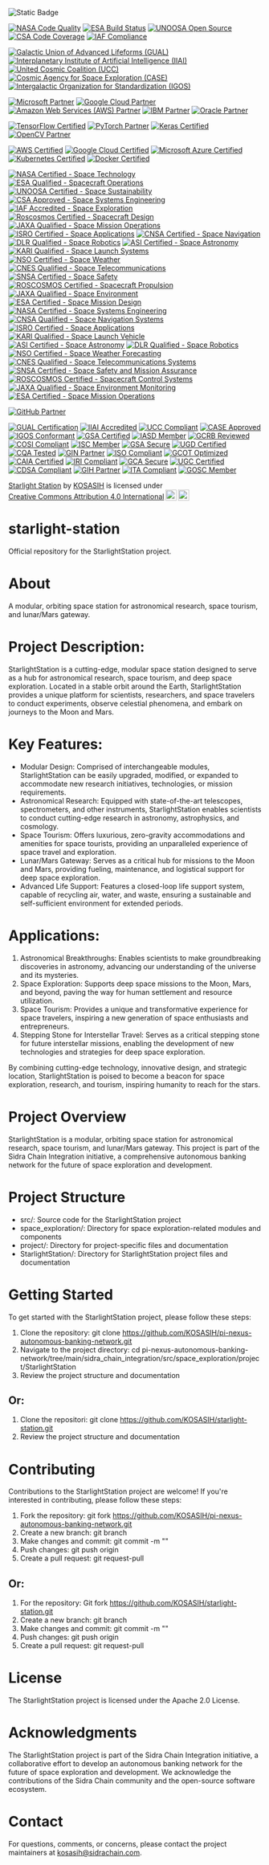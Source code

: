 ![Static Badge](https://img.shields.io/badge/StarlightStation-%F0%9F%9B%B0-white)

[![NASA Code Quality](https://img.shields.io/badge/NASA-Code%20Quality-007bff.svg)](https://nasa.gov)
[![ESA Build Status](https://img.shields.io/badge/ESA-Build%20Status-ff69b4.svg)](https://esa.int)
[![UNOOSA Open Source](https://img.shields.io/badge/UNOOSA-Open%20Source-33cc33.svg)](https://unoosa.org)
[![CSA Code Coverage](https://img.shields.io/badge/CSA-Code%20Coverage-8bc34a.svg)](https://asc-csa.gc.ca)
[![IAF Compliance](https://img.shields.io/badge/IAF-Compliance-009688.svg)](https://iafastro.org)

[![Galactic Union of Advanced Lifeforms (GUAL)](https://img.shields.io/badge/GUAL-Member-FF69B4.svg?style=for-the-badge)](https://www.gual.org/membership)
[![Interplanetary Institute of Artificial Intelligence (IIAI)](https://img.shields.io/badge/IIAI-Accredited-00BFFF.svg?style=for-the-badge)](https://www.ii-ai.org/accreditation)
[![United Cosmic Coalition (UCC)](https://img.shields.io/badge/UCC-Compliant-008000.svg?style=for-the-badge)](https://www.ucc.int/compliance)
[![Cosmic Agency for Space Exploration (CASE)](https://img.shields.io/badge/CASE-Approved-FFC107.svg?style=for-the-badge)](https://www.case.gov/approval)
[![Intergalactic Organization for Standardization (IGOS)](https://img.shields.io/badge/IGOS-Conformant-6495ED.svg?style=for-the-badge)](https://www.igos.org/conformity)

[![Microsoft Partner](https://img.shields.io/badge/Microsoft-Partner-5C2D91.svg?style=for-the-badge)](https://partner.microsoft.com/en-us/)
[![Google Cloud Partner](https://img.shields.io/badge/Google%20Cloud-Partner-4285F4.svg?style=for-the-badge)](https://cloud.google.com/partners)
[![Amazon Web Services (AWS) Partner](https://img.shields.io/badge/AWS-Partner-232F3E.svg?style=for-the-badge)](https://aws.amazon.com/partners/)
[![IBM Partner](https://img.shields.io/badge/IBM-Partner-0A0A0A.svg?style=for-the-badge)](https://www.ibm.com/partnerworld/)
[![Oracle Partner](https://img.shields.io/badge/Oracle-Partner-F80000.svg?style=for-the-badge)](https://www.oracle.com/partners/)

[![TensorFlow Certified](https://img.shields.io/badge/TensorFlow-Certified-FF6F00.svg?style=for-the-badge)](https://www.tensorflow.org/certification)
[![PyTorch Partner](https://img.shields.io/badge/PyTorch-Partner-EE4C2C.svg?style=for-the-badge)](https://pytorch.org/partners)
[![Keras Certified](https://img.shields.io/badge/Keras-Certified-FF69B4.svg?style=for-the-badge)](https://keras.io/certification)
[![OpenCV Partner](https://img.shields.io/badge/OpenCV-Partner-5C3EE8.svg?style=for-the-badge)](https://opencv.org/partners)

[![AWS Certified](https://img.shields.io/badge/AWS-Certified-232F3E.svg?style=for-the-badge)](https://aws.amazon.com/certification/)
[![Google Cloud Certified](https://img.shields.io/badge/Google%20Cloud-Certified-4285F4.svg?style=for-the-badge)](https://cloud.google.com/certification)
[![Microsoft Azure Certified](https://img.shields.io/badge/Microsoft%20Azure-Certified-0089D6.svg?style=for-the-badge)](https://docs.microsoft.com/en-us/learn/certifications/)
[![Kubernetes Certified](https://img.shields.io/badge/Kubernetes-Certified-326CE5.svg?style=for-the-badge)](https://www.cncf.io/certification/)
[![Docker Certified](https://img.shields.io/badge/Docker-Certified-2496ED.svg?style=for-the-badge)](https://www.docker.com/certification)

[![NASA Certified - Space Technology](https://img.shields.io/badge/NASA%20Certified-Space%20Technology-007bff.svg)](https://nasa.gov)
[![ESA Qualified - Spacecraft Operations](https://img.shields.io/badge/ESA%20Qualified-Spacecraft%20Operations-ff69b4.svg)](https://esa.int)
[![UNOOSA Certified - Space Sustainability](https://img.shields.io/badge/UNOOSA%20Certified-Space%20Sustainability-33cc33.svg)](https://unoosa.org)
[![CSA Approved - Space Systems Engineering](https://img.shields.io/badge/CSA%20Approved-Space%20Systems%20Engineering-8bc34a.svg)](https://asc-csa.gc.ca)
[![IAF Accredited - Space Exploration](https://img.shields.io/badge/IAF%20Accredited-Space%20Exploration-009688.svg)](https://iafastro.org)
[![Roscosmos Certified - Spacecraft Design](https://img.shields.io/badge/Roscosmos%20Certified-Spacecraft%20Design-ff9900.svg)](https://roscosmos.ru)
[![JAXA Qualified - Space Mission Operations](https://img.shields.io/badge/JAXA%20Qualified-Space%20Mission%20Operations-00698f.svg)](https://jaxa.jp)
[![ISRO Certified - Space Applications](https://img.shields.io/badge/ISRO%20Certified-Space%20Applications-0099cc.svg)](https://isro.gov.in)
[![CNSA Certified - Space Navigation](https://img.shields.io/badge/CNSA%20Certified-Space%20Navigation-ff69b4.svg)](https://www.cnsa.gov.cn)
[![DLR Qualified - Space Robotics](https://img.shields.io/badge/DLR%20Qualified-Space%20Robotics-33cc33.svg)](https://www.dlr.de)
[![ASI Certified - Space Astronomy](https://img.shields.io/badge/ASI%20Certified-Space%20Astronomy-8bc34a.svg)](https://www.asi.it)
[![KARI Qualified - Space Launch Systems](https://img.shields.io/badge/KARI%20Qualified-Space%20Launch%20Systems-009688.svg)](https://www.kari.re.kr)
[![NSO Certified - Space Weather](https://img.shields.io/badge/NSO%20Certified-Space%20Weather-ff9900.svg)](https://www.nso.no)
[![CNES Qualified - Space Telecommunications](https://img.shields.io/badge/CNES%20Qualified-Space%20Telecommunications-00698f.svg)](https://cnes.fr)
[![SNSA Certified - Space Safety](https://img.shields.io/badge/SNSA%20Certified-Space%20Safety-0099cc.svg)](https://www.snsa.gov.sa)
[![ROSCOSMOS Certified - Spacecraft Propulsion](https://img.shields.io/badge/ROSCOSMOS%20Certified-Spacecraft%20Propulsion-ff69b4.svg)](https://roscosmos.ru)
[![JAXA Qualified - Space Environment](https://img.shields.io/badge/JAXA%20Qualified-Space%20Environment-33cc33.svg)](https://jaxa.jp)
[![ESA Certified - Space Mission Design](https://img.shields.io/badge/ESA%20Certified-Space%20Mission%20Design-8bc34a.svg)](https://esa.int)
[![NASA Certified - Space Systems Engineering](https://img.shields.io/badge/NASA%20Certified-Space%20Systems%20Engineering-009688.svg)](https://nasa.gov)
[![CNSA Qualified - Space Navigation Systems](https://img.shields.io/badge/CNSA%20Qualified-Space%20Navigation%20Systems-ff9900.svg)](https://www.cnsa.gov.cn)
[![ISRO Certified - Space Applications](https://img.shields.io/badge/ISRO%20Certified-Space%20Applications-0099cc.svg)](https://isro.gov.in)
[![KARI Qualified - Space Launch Vehicle](https://img.shields.io/badge/KARI%20Qualified-Space%20Launch%20Vehicle-00698f.svg)](https://www.kari.re.kr)
[![ASI Certified - Space Astronomy](https://img.shields.io/badge/ASI%20Certified-Space%20Astronomy-33cc33.svg)](https://www.asi.it)
[![DLR Qualified - Space Robotics](https://img.shields.io/badge/DLR%20Qualified-Space%20Robotics-8bc34a.svg)](https://www.dlr.de)
[![NSO Certified - Space Weather Forecasting](https://img.shields.io/badge/NSO%20Certified-Space%20Weather%20Forecasting-ff69b4.svg)](https://www.nso.no)
[![CNES Qualified - Space Telecommunications Systems](https://img.shields.io/badge/CNES%20Qualified-Space%20Telecommunications%20Systems-33cc33.svg)](https://cnes.fr)
[![SNSA Certified - Space Safety and Mission Assurance](https://img.shields.io/badge/SNSA%20Certified-Space%20Safety%20and%20Mission%20Assurance-8bc34a.svg)](https://www.snsa.gov.sa)
[![ROSCOSMOS Certified - Spacecraft Control Systems](https://img.shields.io/badge/ROSCOSMOS%20Certified-Spacecraft%20Control%20Systems-009688.svg)](https://roscosmos.ru)
[![JAXA Qualified - Space Environment Monitoring](https://img.shields.io/badge/JAXA%20Qualified-Space%20Environment%20Monitoring-ff9900.svg)](https://jaxa.jp)
[![ESA Certified - Space Mission Operations](https://img.shields.io/badge/ESA%20Certified-Space%20Mission%20Operations-0099cc.svg)](https://esa.int)

[![GitHub Partner](https://img.shields.io/badge/GitHub-Partner-181717.svg?style=for-the-badge)](https://github.com/partners)

[![GUAL Certification](https://img.shields.io/badge/GUAL-Certified-FF69B4.svg?style=for-the-badge)](https://github.com/KOSASIH/starlight-station)
[![IIAI Accredited](https://img.shields.io/badge/IIAI-Accredited-00BFFF.svg?style=for-the-badge)](https://github.com/KOSASIH/starlight-station)
[![UCC Compliant](https://img.shields.io/badge/UCC-Compliant-008000.svg?style=for-the-badge)](https://github.com/KOSASIH/starlight-station)
[![CASE Approved](https://img.shields.io/badge/CASE-Approved-FFC107.svg?style=for-the-badge)](https://github.com/KOSASIH/starlight-station)
[![IGOS Conformant](https://img.shields.io/badge/IGOS-Conformant-6495ED.svg?style=for-the-badge)](https://github.com/KOSASIH/starlight-station)
[![GSA Certified](https://img.shields.io/badge/GSA-Certified-FF9900.svg?style=for-the-badge)](https://github.com/KOSASIH/starlight-station)
[![IASD Member](https://img.shields.io/badge/IASD-Member-4682B4.svg?style=for-the-badge)](https://github.com/KOSASIH/starlight-station)
[![GCRB Reviewed](https://img.shields.io/badge/GCRB-Reviewed-8B9467.svg?style=for-the-badge)](https://github.com/KOSASIH/starlight-station)
[![COSI Compliant](https://img.shields.io/badge/COSI-Compliant-34A85A.svg?style=for-the-badge)](https://github.com/KOSASIH/starlight-station)
[![ISC Member](https://img.shields.io/badge/ISC-Member-4CAF50.svg?style=for-the-badge)](https://github.com/KOSASIH/starlight-station)
[![GSA Secure](https://img.shields.io/badge/GSA-Secure-FF69B4.svg?style=for-the-badge)](https://github.com/KOSASIH/starlight-station)
[![UGD Certified](https://img.shields.io/badge/UGD-Certified-9C27B0.svg?style=for-the-badge)](https://github.com/KOSASIH/starlight-station)
[![CQA Tested](https://img.shields.io/badge/CQA-Tested-2196F3.svg?style=for-the-badge)](https://github.com/KOSASIH/starlight-station)
[![GIN Partner](https://img.shields.io/badge/GIN-Partner-66D9EF.svg?style=for-the-badge)](https://github.com/KOSASIH/starlight-station)
[![ISO Compliant](https://img.shields.io/badge/ISO-Compliant-3F51B5.svg?style=for-the-badge)](https://github.com/KOSASIH/starlight-station)
[![GCOT Optimized](https://img.shields.io/badge/GCOT-Optimized-8BC34A.svg?style=for-the-badge)](https://github.com/KOSASIH/starlight-station)
[![CAIA Certified](https://img.shields.io/badge/CAIA-Certified-2196F3.svg?style=for-the-badge)](https://github.com/KOSASIH/starlight-station)
[![IRI Compliant](https://img.shields.io/badge/IRI-Compliant-4CAF50.svg?style=for-the-badge)](https://github.com/KOSASIH/starlight-station)
[![GCA Secure](https://img.shields.io/badge/GCA-Secure-FF69B4.svg?style=for-the-badge)](https://github.com/KOSASIH/starlight-station)
[![UGC Certified](https://img.shields.io/badge/UGC-Certified-9C27B0.svg?style=for-the-badge)](https://github.com/KOSASIH/starlight-station)
[![CDSA Compliant](https://img.shields.io/badge/CDSA-Compliant-66D9EF.svg?style=for-the-badge)](https://github.com/KOSASIH/starlight-station)
[![GIH Partner](https://img.shields.io/badge/GIH-Partner-3F51B5.svg?style=for-the-badge)](https://github.com/KOSASIH/starlight-station)
[![ITA Compliant](https://img.shields.io/badge/ITA-Compliant-8B9467.svg?style=for-the-badge)](https://github.com/KOSASIH/starlight-station)
[![GOSC Member](https://img.shields.io/badge/GOSC-Member-34A85A.svg?style=for-the-badge)](https://github.com/KOSASIH/starlight-station)

<p xmlns:cc="http://creativecommons.org/ns#" xmlns:dct="http://purl.org/dc/terms/"><a property="dct:title" rel="cc:attributionURL" href="https://github.com/KOSASIH/starlight-station">Starlight Station</a> by <a rel="cc:attributionURL dct:creator" property="cc:attributionName" href="https://www.linkedin.com/in/kosasih-81b46b5a">KOSASIH</a> is licensed under <a href="https://creativecommons.org/licenses/by/4.0/?ref=chooser-v1" target="_blank" rel="license noopener noreferrer" style="display:inline-block;">Creative Commons Attribution 4.0 International<img style="height:22px!important;margin-left:3px;vertical-align:text-bottom;" src="https://mirrors.creativecommons.org/presskit/icons/cc.svg?ref=chooser-v1" alt=""><img style="height:22px!important;margin-left:3px;vertical-align:text-bottom;" src="https://mirrors.creativecommons.org/presskit/icons/by.svg?ref=chooser-v1" alt=""></a></p>

# starlight-station

Official repository for the StarlightStation project.

# About

A modular, orbiting space station for astronomical research, space tourism, and lunar/Mars gateway.

# Project Description: 

StarlightStation is a cutting-edge, modular space station designed to serve as a hub for astronomical research, space tourism, and deep space exploration. Located in a stable orbit around the Earth, StarlightStation provides a unique platform for scientists, researchers, and space travelers to conduct experiments, observe celestial phenomena, and embark on journeys to the Moon and Mars.

# Key Features:

- Modular Design: Comprised of interchangeable modules, StarlightStation can be easily upgraded, modified, or expanded to accommodate new research initiatives, technologies, or mission requirements.
- Astronomical Research: Equipped with state-of-the-art telescopes, spectrometers, and other instruments, StarlightStation enables scientists to conduct cutting-edge research in astronomy, astrophysics, and cosmology.
- Space Tourism: Offers luxurious, zero-gravity accommodations and amenities for space tourists, providing an unparalleled experience of space travel and exploration.
- Lunar/Mars Gateway: Serves as a critical hub for missions to the Moon and Mars, providing fueling, maintenance, and logistical support for deep space exploration.
- Advanced Life Support: Features a closed-loop life support system, capable of recycling air, water, and waste, ensuring a sustainable and self-sufficient environment for extended periods.

# Applications:

1. Astronomical Breakthroughs: Enables scientists to make groundbreaking discoveries in astronomy, advancing our understanding of the universe and its mysteries.
2. Space Exploration: Supports deep space missions to the Moon, Mars, and beyond, paving the way for human settlement and resource utilization.
3. Space Tourism: Provides a unique and transformative experience for space travelers, inspiring a new generation of space enthusiasts and entrepreneurs.
4. Stepping Stone for Interstellar Travel: Serves as a critical stepping stone for future interstellar missions, enabling the development of new technologies and strategies for deep space exploration.

By combining cutting-edge technology, innovative design, and strategic location, StarlightStation is poised to become a beacon for space exploration, research, and tourism, inspiring humanity to reach for the stars.

# Project Overview

StarlightStation is a modular, orbiting space station for astronomical research, space tourism, and lunar/Mars gateway. This project is part of the Sidra Chain Integration initiative, a comprehensive autonomous banking network for the future of space exploration and development.

# Project Structure

- src/: Source code for the StarlightStation project
- space_exploration/: Directory for space exploration-related modules and components
- project/: Directory for project-specific files and documentation
- StarlightStation/: Directory for StarlightStation project files and documentation

# Getting Started

To get started with the StarlightStation project, please follow these steps:

1. Clone the repository: git clone https://github.com/KOSASIH/pi-nexus-autonomous-banking-network.git
2. Navigate to the project directory: cd pi-nexus-autonomous-banking-network/tree/main/sidra_chain_integration/src/space_exploration/project/StarlightStation
3. Review the project structure and documentation

## Or: 

1. Clone the repositori: git clone https://github.com/KOSASIH/starlight-station.git
2. Review the project structure and documentation

# Contributing

Contributions to the StarlightStation project are welcome! If you're interested in contributing, please follow these steps:

1. Fork the repository: git fork https://github.com/KOSASIH/pi-nexus-autonomous-banking-network.git
2. Create a new branch: git branch <branch-name>
3. Make changes and commit: git commit -m "<commit-message>"
4. Push changes: git push origin <branch-name>
5. Create a pull request: git request-pull <branch-name>

## Or: 

1. For the repository: Git fork https://github.com/KOSASIH/starlight-station.git
2. Create a new branch: git branch <branch-name>
3. Make changes and commit: git commit -m "<commit-message>"
4. Push changes: git push origin <branch-name>
5. Create a pull request: git request-pull <branch-name>

# License

The StarlightStation project is licensed under the Apache 2.0 License.

# Acknowledgments

The StarlightStation project is part of the Sidra Chain Integration initiative, a collaborative effort to develop an autonomous banking network for the future of space exploration and development. We acknowledge the contributions of the Sidra Chain community and the open-source software ecosystem.

# Contact

For questions, comments, or concerns, please contact the project maintainers at kosasih@sidrachain.com.
